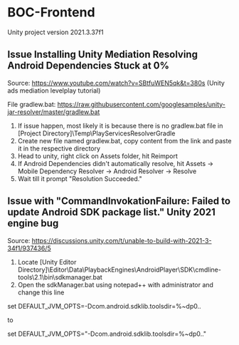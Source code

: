 # BOC-Frontend

Unity project version 2021.3.37f1

## Issue Installing Unity Mediation Resolving Android Dependencies Stuck at 0%

Source: https://www.youtube.com/watch?v=SBtfuWEN5qk&t=380s (Unity ads mediation levelplay tutorial)

File gradlew.bat: https://raw.githubusercontent.com/googlesamples/unity-jar-resolver/master/gradlew.bat

1. If issue happen, most likely it is because there is no gradlew.bat file in [Project Directory]\Temp\PlayServicesResolverGradle
2. Create new file named gradlew.bat, copy content from the link and paste it in the respective directory
3. Head to unity, right click on Assets folder, hit Reimport
4. If Android Dependencies didn't automatically resolve, hit Assets -> Mobile Dependency Resolver -> Android Resolver -> Resolve
5. Wait till it prompt "Resolution Succeeded."

## Issue with "CommandInvokationFailure: Failed to update Android SDK package list." Unity 2021 engine bug

Source: https://discussions.unity.com/t/unable-to-build-with-2021-3-34f1/937436/5

1. Locate [Unity Editor Directory]\Editor\Data\PlaybackEngines\AndroidPlayer\SDK\cmdline-tools\2.1\bin\sdkmanager.bat
2. Open the sdkManager.bat using notepad++ with administrator and change this line

set DEFAULT_JVM_OPTS=-Dcom.android.sdklib.toolsdir=%~dp0\..

to

set DEFAULT_JVM_OPTS="-Dcom.android.sdklib.toolsdir=%~dp0\.."